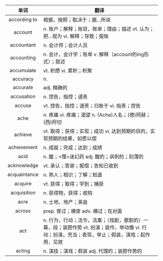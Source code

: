 |单词|翻译  |
|:--:|--| 
|	according to  		|		根据，按照；取决于；据…所说	|		
|	account  		|		n. 账户；解释；账目，账单；理由；描述 vt. 认为；把…视为 vi. 解释；导致；报账	|		
|	accountant  		|		n. 会计师；会计人员	|		
|	accounting  		|		n. 会计，会计学；账单 v. 解释（account的ing形式）；叙述	|		
|	accumulate  		|		vt. 积攒 vi. 累积；积聚	|		
|	accuracy  		|		n. 	|		
|	accurate  		|		adj. 精确的	|		
|	accusation  		|		n. 控告，指控；谴责	|		
|	accuse  		|		vt. 控告，指控；谴责；归咎于 vi. 指责；控告	|		
|	ache  		|		n. 疼痛 vi. 疼痛；渴望 n. (Ache)人名；(德)阿赫；(西)阿切	|		
|	achieve  		|		vt. 取得；获得；实现；成功 vi. 达到预期的目的，实现预期的结果，如愿以偿	|		
|	achievement  		|		n. 成就；完成；达到；成绩	|		
|	acid  		|		n. 酸；&lt;俚&gt;迷幻药 adj. 酸的；讽刺的；刻薄的	|		
|	acknowledge  		|		vt. 承认；答谢；报偿；告知已收到	|		
|	acquaintance  		|		n. 熟人；相识；了解；知道	|		
|	acquire  		|		vt. 获得；取得；学到；捕获	|		
|	acquisition  		|		n. 获得物，获得；收购	|		
|	acre  		|		n. 土地，地产；英亩	|		
|	across  		|		prep. 穿过；横穿 adv. 横过；在对面	|		
|	act  		|		n. 行为，行动；法令，法案；（戏剧，歌剧的）一幕，段；装腔作势 vt. 扮演；装作，举动像 vi. 行动；扮演，充当；表现，举止；假装，演戏；起作用，见效	|		
|	acting  		|		n. 演技；演戏；假装 adj. 代理的；装腔作势的	|
